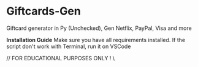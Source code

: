 # Giftcards-Gen

Giftcard generator in Py (Unchecked), Gen Netflix, PayPal, Visa and more

**Installation Guide**
Make sure you have all requirements installed.
If the script don't work with Terminal, run it on VSCode

// FOR EDUCATIONAL PURPOSES ONLY ! \\
